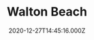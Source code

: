 ---
date: 2020-12-27T14:45:16.000Z
title: Walton Beach
latitude: 51.85035908143659
longitude: 1.274505538671197
category: checkin
---